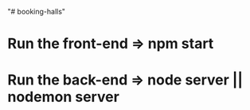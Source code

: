 "# booking-halls" 

# Run the front-end => npm start
# Run the back-end => node server || nodemon server